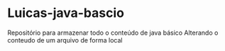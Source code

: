 # Luicas-java-bascio
Repositório para armazenar todo o conteúdo de java básico
Alterando o conteudo de um arquivo de forma local